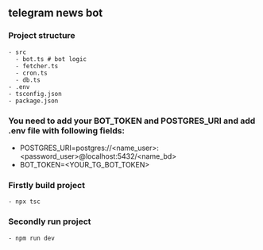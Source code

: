 ## telegram news bot

### Project structure
    - src
      - bot.ts # bot logic
      - fetcher.ts
      - cron.ts
      - db.ts
    - .env
    - tsconfig.json
    - package.json

### You need to add your BOT_TOKEN and POSTGRES_URI and add .env file with following fields:

- POSTGRES_URI=postgres://<name_user>:<password_user>@localhost:5432/<name_bd>
- BOT_TOKEN=<YOUR_TG_BOT_TOKEN>

### Firstly build project

    - npx tsc

### Secondly run project

    - npm run dev

